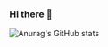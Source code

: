 ### Hi there 👋
![Anurag's GitHub stats](https://github-readme-stats.vercel.app/api?username=AhmadNader319)
